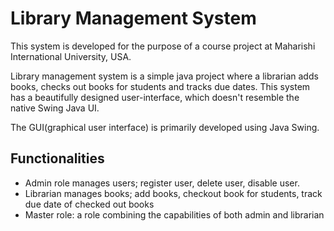 # Library Management System

This system is developed for the purpose of a course project at Maharishi International University, USA.

Library management system is a simple java project where a librarian adds books, checks out books for students and tracks due dates. This system has a beautifully designed user-interface, which doesn't resemble the native Swing Java UI.

The GUI(graphical user interface) is primarily developed using Java Swing.

## Functionalities

* Admin role manages users; register user, delete user, disable user. 
* Librarian manages books; add books, checkout book for students, track due date of checked out books
* Master role: a role combining the capabilities of both admin and librarian
